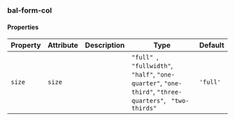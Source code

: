 ### bal-form-col
 
#### Properties

| Property | Attribute | Description | Type                                                                                                              | Default  |
| -------- | --------- | ----------- | ----------------------------------------------------------------------------------------------------------------- | -------- |
| `size`   | `size`    |             | `"full" `, ` "fullwidth" `, ` "half" `, ` "one-quarter" `, ` "one-third" `, ` "three-quarters" `, ` "two-thirds"` | `'full'` |


 